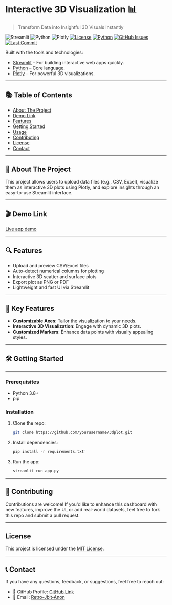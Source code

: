 # Interactive 3D Visualization 📊

> Transform Data into Insightful 3D Visuals Instantly

![Streamlit](https://img.shields.io/badge/Streamlit-red?logo=streamlit&logoColor=white)
![Python]( https://img.shields.io/badge/Python-blue?logo=python&logoColor=white)
![Plotly]( https://img.shields.io/badge/Plotly-darkgray?logo=plotly&logoColor=white)
[![License](https://img.shields.io/badge/License-MIT-blue.svg )](LICENSE)
[![Python](https://img.shields.io/badge/Python-3.8%2B-blue.svg )]()
[![GitHub Issues](https://img.shields.io/github/issues/Retro-Jbit-Anon/PortPulse )](https://github.com/Retro-Jbit-Anon/PortPulse/issues )
[![Last Commit](https://img.shields.io/github/last-commit/Retro-Jbit-Anon/PortPulse )](https://github.com/Retro-Jbit-Anon/PortPulse )

Built with the tools and technologies:
- [Streamlit]( https://streamlit.io ) – For building interactive web apps quickly.
- [Python](https://www.python.org ) – Core language.
- [Plotly](https://plotly.com/python/ ) – For powerful 3D visualizations.

---

## 📚 Table of Contents

- [About The Project](#about-the-project)
- [Demo Link](#demo-link)
- [Features](#features)
- [Getting Started](#getting-started)
- [Usage](#usage)
- [Contributing](#contributing)
- [License](#license)
- [Contact](#contact)

---

## 🧩 About The Project

This project allows users to upload data files (e.g., CSV, Excel), visualize them as interactive 3D plots using Plotly, and explore insights through an easy-to-use Streamlit interface.

-----

## 🎬 Demo Link
[Live app demo](https://3dplot.streamlit.app/)

---

## 🔍 Features

- Upload and preview CSV/Excel files
- Auto-detect numerical columns for plotting
- Interactive 3D scatter and surface plots
- Export plot as PNG or PDF
- Lightweight and fast UI via Streamlit
 
----

## 🚀 Key Features

- **Customizable Axes**: Tailor the visualization to your needs.
- **Interactive 3D Visualization**: Engage with dynamic 3D plots.
- **Customized Markers**: Enhance data points with visually appealing styles.

----

## 🛠️ Getting Started

---

### Prerequisites

- Python 3.8+
- pip

### Installation

1. Clone the repo:
   ```bash
   git clone https://github.com/yourusername/3dplot.git
   ```
2. Install dependencies:
   ```python
   pip install -r requirements.txt'
   ```
3. Run the app:
   ```python
   streamlit run app.py
   ```
----

## 🤝 Contributing

Contributions are welcome! If you'd like to enhance this dashboard with new features, improve the UI, or add real-world datasets, feel free to fork this repo and submit a pull request.

---

## License
This project is licensed under the [MIT License](LICENSE).

---

## 📞 Contact

If you have any questions, feedback, or suggestions, feel free to reach out:

- 💼 GitHub Profile: [GitHub Link]( https://github.com/Retro-Jbit-Anon )
- 📧 Email: [Retro-Jbit-Anon](mailto:jidaarabbas@gmail.com)

